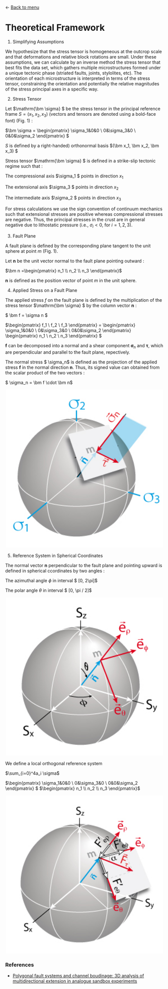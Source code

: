 ← [Back to menu](../toc.md)

# Theoretical Framework


1. Simplifying Assumptions

 We hypothesize that the stress tensor is homogeneous at the outcrop scale and that deformations and relative block rotations are small. Under these assumptions, we can calculate by an inverse method the stress tensor that best fits the data set, which gathers multiple microstructures formed under a unique tectonic phase (striated faults, joints, stylolites, etc). The orientation of each microstructure is interpreted in terms of the stress tensor, constraining the orientation and potentially the relative magnitudes of the stress principal axes in a specific way.

2. Stress Tensor 

Let $\mathrm{\bm \sigma} $ be the stress tensor in the principal reference frame $S = (x_1, x_2, x_3)$ (vectors and tensors are denoted using a bold-face font) (Fig. 1) :

$\bm \sigma = \begin{pmatrix} \sigma_1&0&0 \\ 0&\sigma_3&0 \\ 0&0&\sigma_2 \end{pmatrix} $

$S$ is defined by a right-handed) orthonormal basis $(\bm x_1, \bm x_2, \bm x_3) $

Stress tensor $\mathrm{\bm \sigma} $ is defined in a strike-slip tectonic regime such that :

The compressional axis $\sigma_1 $ points in direction $x_1$

The extensional axis $\sigma_3 $ points in direction $x_2$

The intermediate axis $\sigma_2 $ points in direction $x_3$

For stress calculations we use the sign convention of continuum mechanics such that extensional stresses are positive whereas compressional stresses are negative. Thus, the principal stresses in the crust are in general negative due to lithostatic pressure (i.e., $\sigma_i < 0$, for $i = 1,2,3$).

3. Fault Plane 

A fault plane is defined by the corresponding plane tangent to the unit sphere at point $m$ (Fig. 1).

Let $\bm n$ be the unit vector normal to the fault plane pointing outward :

$\bm n =\begin{pmatrix} n_1 \\ n_2 \\ n_3 \end{pmatrix}$

$\bm n$ is defined as the position vector of point $m$ in the unit sphere.

4. Applied Stress on a Fault Plane

The applied stress $f$ on the fault plane is defined by the multiplication of the stress tensor $\mathrm{\bm \sigma} $ by the column vector $\bm n$ : 

$ \bm f = \sigma n $

$\begin{pmatrix} f_1 \\ f_2 \\ f_3 \end{pmatrix} = \begin{pmatrix} \sigma_1&0&0 \\ 0&\sigma_3&0 \\ 0&0&\sigma_2 \end{pmatrix} \begin{pmatrix} n_1 \\ n_2 \\ n_3 \end{pmatrix} $

$\bm f$ can be decomposed into a normal and a shear component $\bm \sigma_n$ and $\bm \tau$, which are perpendicular and  parallel to the fault plane, repectively.

The normal stress $ \sigma_n$ is defined as the projection of the applied stress $\bm f$ in the normal direction $\bm n$. Thus, its signed value can obtained from the scalar product of the two vectors : 

$ \sigma_n = \bm f \cdot \bm n$



<p align="center">
    <img src="./images/Spheres_stress_plane.jpg" 
     width="500">
</p>

5. Reference System in Spherical Coordinates

The normal vector $\bm n$ perpendicular to the fault plane and pointing upward is defined in spherical ccordinates by two angles :

The azimuthal angle $\phi$ in interval $ [0, 2\pi]$

The polar angle $\theta$ in interval $ [0, \pi / 2]$

<p align="center">
    <img src="./images/Sphere_coord_sys.jpg"
    width="500">
</p>

We define a local orthogonal reference system

$\sum_{i=0}^4a_i \sigma$
  
$\begin{pmatrix} \sigma_1&0&0 \\ 0&\sigma_3&0 \\ 0&0&\sigma_2 \end{pmatrix} $ 
$\begin{pmatrix} n_1 \\ n_2 \\ n_3 \end{pmatrix}$

<p align="center">
    <img src="./images/Sphere_stress_components.jpg"
    width="500">
</p>

### References
- [Polygonal fault systems and channel boudinage: 3D analysis of multidirectional extension in analogue sandbox experiments](https://www.researchgate.net/publication/229182350_Polygonal_fault_systems_and_channel_boudinage_3D_analysis_of_multidirectional_extension_in_analogue_sandbox_experiments)